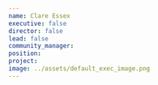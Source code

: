 ```yaml
---
name: Clare Essex
executive: false
director: false
lead: false
community_manager: 
position:  
project:  
image: ../assets/default_exec_image.png
---
```

